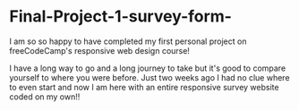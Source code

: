 # Final-Project-1-survey-form-

I am so so happy to have completed my first personal project on freeCodeCamp's responsive web design course!

I have a long way to go and a long journey to take but it's good to compare yourself to where you were before. Just two weeks ago I had no clue where to even start and now I am here with an entire responsive survey website coded on my own!!
